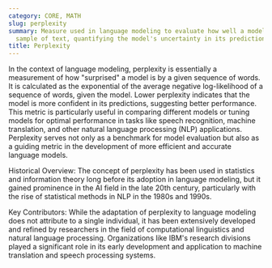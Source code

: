 ```yaml
---
category: CORE, MATH
slug: perplexity
summary: Measure used in language modeling to evaluate how well a model predicts a
  sample of text, quantifying the model's uncertainty in its predictions.
title: Perplexity
---
```


In the context of language modeling, perplexity is essentially a measurement of how "surprised" a model is by a given sequence of words. It is calculated as the exponential of the average negative log-likelihood of a sequence of words, given the model. Lower perplexity indicates that the model is more confident in its predictions, suggesting better performance. This metric is particularly useful in comparing different models or tuning models for optimal performance in tasks like speech recognition, machine translation, and other natural language processing (NLP) applications. Perplexity serves not only as a benchmark for model evaluation but also as a guiding metric in the development of more efficient and accurate language models.

Historical Overview:
The concept of perplexity has been used in statistics and information theory long before its adoption in language modeling, but it gained prominence in the AI field in the late 20th century, particularly with the rise of statistical methods in NLP in the 1980s and 1990s.

Key Contributors:
While the adaptation of perplexity to language modeling does not attribute to a single individual, it has been extensively developed and refined by researchers in the field of computational linguistics and natural language processing. Organizations like IBM's research divisions played a significant role in its early development and application to machine translation and speech processing systems.